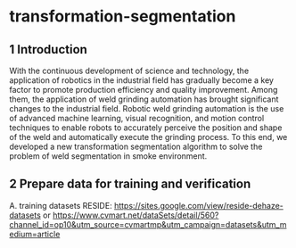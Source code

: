 # transformation-segmentation

## 1 Introduction
With the continuous development of science and technology, the application of robotics in the industrial field has gradually become a key factor to promote production efficiency and quality improvement. Among them, the application of weld grinding automation has brought significant changes to the industrial field. Robotic weld grinding automation is the use of advanced machine learning, visual recognition, and motion control techniques to enable robots to accurately perceive the position and shape of the weld and automatically execute the grinding process. 
To this end, we developed a new transformation segmentation algorithm to solve the problem of weld segmentation in smoke environment.

## 2 Prepare data for training and verification
A. training datasets
RESIDE:  <https://sites.google.com/view/reside-dehaze-datasets> or 
<https://www.cvmart.net/dataSets/detail/560?channel_id=op10&utm_source=cvmartmp&utm_campaign=datasets&utm_medium=article>
